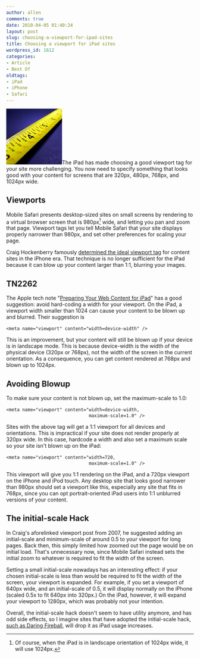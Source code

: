 ```yaml
---
author: allen
comments: true
date: 2010-04-05 01:40:24
layout: post
slug: choosing-a-viewport-for-ipad-sites
title: Choosing a viewport for iPad sites
wordpress_id: 1612
categories:
- Article
- Best Of
oldtags:
- iPad
- iPhone
- Safari
---
```


![](/images/wp-uploads/2010/04/viewport.jpg)The iPad has made choosing a good viewport tag for your site more challenging. You now need to specify something that looks good with your content for screens that are 320px, 480px, 768px, and 1024px wide.


## Viewports


Mobile Safari presents desktop-sized sites on small screens by rendering to a virtual browser screen that is 980px[^1] wide, and letting you pan and zoom that page. Viewport tags let you tell Mobile Safari that your site displays properly narrower than 980px, and set other preferences for scaling your page.

Craig Hockenberry famously [determined the ideal viewport tag](http://furbo.org/2007/07/24/one-line-of-code/) for content sites in the iPhone era. That technique is no longer sufficient for the iPad because it can blow up your content larger than 1:1, blurring your images.


## TN2262


The Apple tech note "[Preparing Your Web Content for iPad](http://developer.apple.com/safari/library/technotes/tn2010/tn2262.html)" has a good suggestion: avoid hard-coding a width for your viewport. On the iPad, a viewport width smaller than 1024 can cause your content to be blown up and blurred. Their suggestion is

    
    <meta name="viewport" content="width=device-width" />


This is an improvement, but your content will still be blown up if your device is in landscape mode. This is because device-width is the width of the physical device (320px or 768px), not the width of the screen in the current orientation. As a consequence, you can get content rendered at 768px and blown up to 1024px.


## Avoiding Blowup


To make sure your content is not blown up, set the maximum-scale to 1.0:

    
    <meta name="viewport" content="width=device-width,
                                   maximum-scale=1.0" />


Sites with the above tag will get a 1:1 viewport for all devices and orientations. This is impractical if your site does not render properly at 320px wide. In this case, hardcode a width and also set a maximum scale so your site isn't blown up on the iPad:

    
    <meta name="viewport" content="width=720,
                                   maximum-scale=1.0" />


This viewport will give you 1:1 rendering on the iPad, and a 720px viewport on the iPhone and iPod touch. Any desktop site that looks good narrower than 980px should set a viewport like this, especially any site that fits in 768px, since you can opt portrait-oriented iPad users into 1:1 unblurred versions of your content.


## The initial-scale Hack


In Craig's aforelinked viewport post from 2007, he suggested adding an initial-scale and minimum-scale of around 0.5 to your viewport for long pages. Back then, this simply limited how zoomed out the page would be on initial load. That's unnecessary now, since Mobile Safari instead sets the initial zoom to whatever is required to fit the width of the screen.

Setting a small initial-scale nowadays has an interesting effect: if your chosen initial-scale is less than would be required to fit the width of the screen, your viewport is expanded. For example, if you set a viewport of 640px wide, and an initial-scale of 0.5, it will display normally on the iPhone (scaled 0.5x to fit 640px into 320px.) On the iPad, however, it will expand your viewport to 1280px, which was probably not your intention.

Overall, the initial-scale hack doesn't seem to have utility anymore, and has odd side effects, so I imagine sites that have adopted the initial-scale hack, [such as Daring Fireball](http://daringfireball.net/linked/2007/07/24/one-line), will drop it as iPad usage increases.

[^1]: Of course, when the iPad is in landscape orientation of 1024px wide, it will use 1024px.

